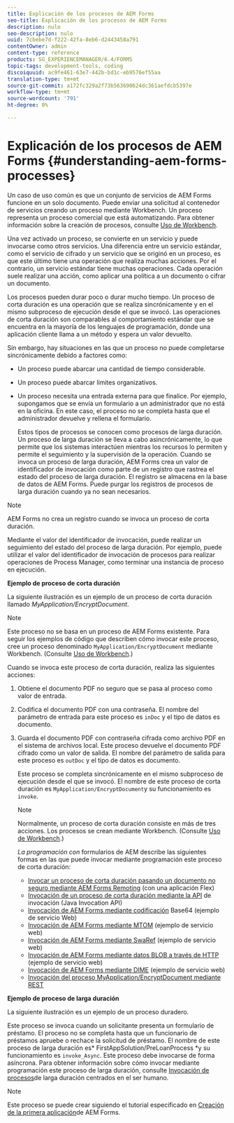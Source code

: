 ```yaml
---
title: Explicación de los procesos de AEM Forms
seo-title: Explicación de los procesos de AEM Forms
description: nulo
seo-description: nulo
uuid: 7cbebe7d-f222-42fa-8eb6-d2443458a791
contentOwner: admin
content-type: reference
products: SG_EXPERIENCEMANAGER/6.4/FORMS
topic-tags: development-tools, coding
discoiquuid: ac9fe461-63e7-442b-bd1c-eb9576ef55aa
translation-type: tm+mt
source-git-commit: a172fc329a2f73b563690624dc361aefdcb5397e
workflow-type: tm+mt
source-wordcount: '791'
ht-degree: 0%

---
```



# Explicación de los procesos de AEM Forms {#understanding-aem-forms-processes}

Un caso de uso común es que un conjunto de servicios de AEM Forms funcione en un solo documento. Puede enviar una solicitud al contenedor de servicios creando un proceso mediante Workbench. Un proceso representa un proceso comercial que está automatizando. Para obtener información sobre la creación de procesos, consulte [Uso de Workbench](https://www.adobe.com/go/learn_aemforms_workbench_63).

Una vez activado un proceso, se convierte en un servicio y puede invocarse como otros servicios. Una diferencia entre un servicio estándar, como el servicio de cifrado y un servicio que se originó en un proceso, es que este último tiene una operación que realiza muchas acciones. Por el contrario, un servicio estándar tiene muchas operaciones. Cada operación suele realizar una acción, como aplicar una política a un documento o cifrar un documento.

Los procesos pueden durar poco o durar mucho tiempo. Un proceso de corta duración es una operación que se realiza sincrónicamente y en el mismo subproceso de ejecución desde el que se invocó. Las operaciones de corta duración son comparables al comportamiento estándar que se encuentra en la mayoría de los lenguajes de programación, donde una aplicación cliente llama a un método y espera un valor devuelto.

Sin embargo, hay situaciones en las que un proceso no puede completarse sincrónicamente debido a factores como:

* Un proceso puede abarcar una cantidad de tiempo considerable.
* Un proceso puede abarcar límites organizativos.
* Un proceso necesita una entrada externa para que finalice. Por ejemplo, supongamos que se envía un formulario a un administrador que no está en la oficina. En este caso, el proceso no se completa hasta que el administrador devuelve y rellena el formulario.

   Estos tipos de procesos se conocen como procesos de larga duración. Un proceso de larga duración se lleva a cabo asincrónicamente, lo que permite que los sistemas interactúen mientras los recursos lo permiten y permite el seguimiento y la supervisión de la operación. Cuando se invoca un proceso de larga duración, AEM Forms crea un valor de identificador de invocación como parte de un registro que rastrea el estado del proceso de larga duración. El registro se almacena en la base de datos de AEM Forms. Puede purgar los registros de procesos de larga duración cuando ya no sean necesarios.

>[!NOTE]
>
>AEM Forms no crea un registro cuando se invoca un proceso de corta duración.

Mediante el valor del identificador de invocación, puede realizar un seguimiento del estado del proceso de larga duración. Por ejemplo, puede utilizar el valor del identificador de invocación de procesos para realizar operaciones de Process Manager, como terminar una instancia de proceso en ejecución.

**Ejemplo de proceso de corta duración**

La siguiente ilustración es un ejemplo de un proceso de corta duración llamado *MyApplication/EncryptDocument*.

>[!NOTE]
>
>Este proceso no se basa en un proceso de AEM Forms existente. Para seguir los ejemplos de código que describen cómo invocar este proceso, cree un proceso denominado `MyApplication/EncryptDocument` mediante Workbench. (Consulte [Uso de Workbench](https://www.adobe.com/go/learn_aemforms_workbench_63).)

Cuando se invoca este proceso de corta duración, realiza las siguientes acciones:

1. Obtiene el documento PDF no seguro que se pasa al proceso como valor de entrada.
1. Codifica el documento PDF con una contraseña. El nombre del parámetro de entrada para este proceso es `inDoc` y el tipo de datos es documento.
1. Guarda el documento PDF con contraseña cifrada como archivo PDF en el sistema de archivos local. Este proceso devuelve el documento PDF cifrado como un valor de salida. El nombre del parámetro de salida para este proceso es `outDoc` y el tipo de datos es documento.

   Este proceso se completa sincrónicamente en el mismo subproceso de ejecución desde el que se invocó. El nombre de este proceso de corta duración es `MyApplication/EncryptDocument`y su funcionamiento es `invoke`.

   >[!NOTE]
   >
   >Normalmente, un proceso de corta duración consiste en más de tres acciones. Los procesos se crean mediante Workbench. (Consulte [Uso de Workbench](https://www.adobe.com/go/learn_aemforms_workbench_63).)

   *La programación con* formularios de AEM describe las siguientes formas en las que puede invocar mediante programación este proceso de corta duración:

   * [Invocar un proceso de corta duración pasando un documento no seguro mediante AEM Forms Remoting](/help/forms/developing/invoking-aem-forms-using-remoting.md#invoking-a-short-lived-process-by-passing-an-unsecure-document-using-remoting) (con una aplicación Flex)
   * [Invocación de un proceso de corta duración mediante la API](/help/forms/developing/invoking-aem-forms-using-java.md#invoking-a-short-lived-process-using-the-invocation-api) de invocación (Java Invocation API)
   * [Invocación de AEM Forms mediante codificación](/help/forms/developing/invoking-aem-forms-using-web.md#invoking-aem-forms-using-base64-encoding) Base64 (ejemplo de servicio Web)
   * [Invocación de AEM Forms mediante MTOM](/help/forms/developing/invoking-aem-forms-using-web.md#invoking-aem-forms-using-mtom) (ejemplo de servicio web)
   * [Invocación de AEM Forms mediante SwaRef](/help/forms/developing/invoking-aem-forms-using-web.md#invoking-aem-forms-using-swaref) (ejemplo de servicio web)
   * [Invocación de AEM Forms mediante datos BLOB a través de HTTP](/help/forms/developing/invoking-aem-forms-using-web.md#invoking-aem-forms-using-blob-data-over-http) (ejemplo de servicio web)
   * [Invocación de AEM Forms mediante DIME](/help/forms/developing/invoking-aem-forms-using-web.md#invoking-aem-forms-using-dime) (ejemplo de servicio web)
   * [Invocación del proceso MyApplication/EncryptDocument mediante REST](/help/forms/developing/invoking-aem-forms-using-rest.md)

**Ejemplo de proceso de larga duración**

La siguiente ilustración es un ejemplo de un proceso duradero.

Este proceso se invoca cuando un solicitante presenta un formulario de préstamo. El proceso no se completa hasta que un funcionario de préstamos apruebe o rechace la solicitud de préstamo. El nombre de este proceso de larga duración es* FirstAppSolution/PreLoanProcess *y su funcionamiento es `invoke_Async`. Este proceso debe invocarse de forma asíncrona. Para obtener información sobre cómo invocar mediante programación este proceso de larga duración, consulte [Invocación de procesos](/help/forms/developing/invoking-human-centric-long-lived.md#invoking-human-centric-long-lived-processes)de larga duración centrados en el ser humano.

>[!NOTE]
>
>Este proceso se puede crear siguiendo el tutorial especificado en [Creación de la primera aplicación](https://www.adobe.com/go/learn_aemforms_firstapp_ds_63)de AEM Forms.

